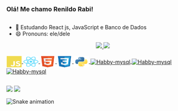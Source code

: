 ### Olá! Me chamo Renildo Rabi!
##
- 🌱 Estudando React js, JavaScript e Banco de Dados
- 😄 Pronouns: ele/dele

<div align="center">
  <a href="https://github.com/rafaballerini">
  <img height="180em" src="https://github-readme-stats.vercel.app/api?username=Renildo15&show_icons=true&theme=dark&include_all_commits=true&count_private=true"/>
  <img height="180em" src="https://github-readme-stats.vercel.app/api/top-langs/?username=Renildo15&layout=compact&langs_count=7&theme=dark"/>
</div>
<div style="display: inline_block"><br>
  <img align="center" alt="Habby-Js" height="30" width="40" src="https://raw.githubusercontent.com/devicons/devicon/master/icons/javascript/javascript-plain.svg">
  <img align="center" alt="Habby-React" height="30" width="40" src="https://raw.githubusercontent.com/devicons/devicon/master/icons/react/react-original.svg">
  <img align="center" alt="Habby-HTML" height="30" width="40" src="https://raw.githubusercontent.com/devicons/devicon/master/icons/html5/html5-original.svg">
  <img align="center" alt="Habby-CSS" height="30" width="40" src="https://raw.githubusercontent.com/devicons/devicon/master/icons/css3/css3-original.svg">
  <img align="center" alt="Habby-Python" height="30" width="40" src="https://raw.githubusercontent.com/devicons/devicon/master/icons/python/python-original.svg">
  <img align="center" alt="Habby-mysql" height="30" width="40" src="https://cdn.jsdelivr.net/gh/devicons/devicon/icons/mysql/mysql-plain.svg" />
  <img align="center" alt="Habby-mysql" height="30" width="40" src="https://cdn.jsdelivr.net/gh/devicons/devicon/icons/qt/qt-original.svg" />
  <img align="center" alt="Habby-mysql" height="30" width="40" src="https://cdn.jsdelivr.net/gh/devicons/devicon/icons/nextjs/nextjs-original.svg" />
</div>
  
  ##
  
  
<div>
  
  <a href = "mailto:renildorabi22@gmail.com"><img src="https://img.shields.io/badge/-Gmail-%23333?style=for-the-badge&logo=gmail&logoColor=white" target="_blank"></a>
  <a href="https://www.linkedin.com/in/renildo-rabi-vale-dos-santos-992127201/" target="_blank"><img src="https://img.shields.io/badge/-LinkedIn-%230077B5?style=for-the-badge&logo=linkedin&logoColor=white" target="_blank"></a> 
 
  ![Snake animation](https://github.com/Renildo15/rafaballerini/blob/output/github-contribution-grid-snake.svg)
  
</div>



